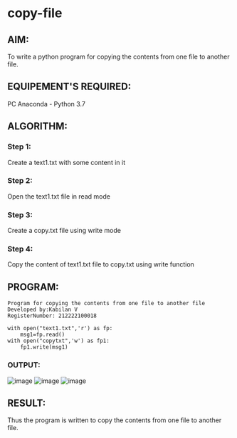# copy-file
## AIM:
To write a python program for copying the contents from one file to another file.
## EQUIPEMENT'S REQUIRED: 
PC
Anaconda - Python 3.7
## ALGORITHM: 
### Step 1:
Create a text1.txt with some content in it

### Step 2:
Open the text1.txt file in read mode

### Step 3:
Create a copy.txt file using write mode

### Step 4:
Copy the content of text1.txt file to copy.txt using write function
## PROGRAM:
```
Program for copying the contents from one file to another file
Developed by:Kabilan V
RegisterNumber: 212222100018

with open("text1.txt",'r') as fp:
    msg1=fp.read()
with open("copytxt",'w') as fp1:
    fp1.write(msg1)
```

### OUTPUT:
![image](https://github.com/kabilan22000284/copy-file/assets/123469171/f93899ba-b6e1-4552-af72-31271098cafc)
![image](https://github.com/kabilan22000284/copy-file/assets/123469171/0ae5c528-0df4-4e6c-88c2-b85339ce23c4)
![image](https://github.com/kabilan22000284/copy-file/assets/123469171/eff240fb-377c-4655-b775-bae3d08af30d)



## RESULT:
Thus the program is written to copy the contents from one file to another file.
